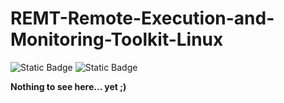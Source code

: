 # REMT-Remote-Execution-and-Monitoring-Toolkit-Linux

![Static Badge](https://img.shields.io/badge/Contributions-mohrnd%20119%20commits-brightgreen?style=for-the-badge)  ![Static Badge](https://img.shields.io/badge/Contributions-LamariAzzeddine%2013%20commits-brightgreen?style=for-the-badge)



**Nothing to see here... yet ;)**
